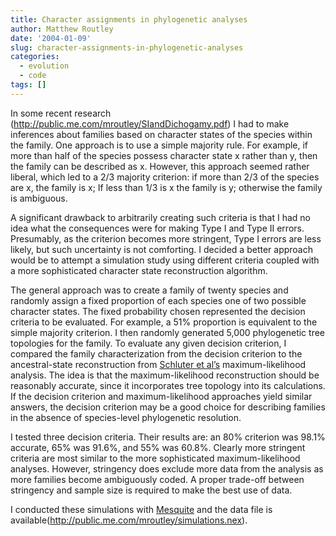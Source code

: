 ```yaml
---
title: Character assignments in phylogenetic analyses
author: Matthew Routley
date: '2004-01-09'
slug: character-assignments-in-phylogenetic-analyses
categories:
  - evolution
  - code
tags: []
---
```


<p>In some recent research (<a href="http://public.me.com/mroutley/SIandDichogamy.pdf">http://public.me.com/mroutley/SIandDichogamy.pdf</a>) I had to make inferences about families based on character states of the species within the family. One approach is to use a simple majority rule. For example, if more than half of the species possess character state x rather than y, then the family can be described as x. However, this approach seemed rather liberal, which led to a 2/3 majority criterion: if more than 2/3 of the species are x, the family is x; If less than 1/3 is x the family is y; otherwise the family is ambiguous.</p>

<p>A significant drawback to arbitrarily creating such criteria is that I had no idea what the consequences were for making Type I and Type II errors. Presumably, as the criterion becomes more stringent, Type I errors are less likely, but such uncertainty is not comforting. I decided a better approach would be to attempt a simulation study using different criteria coupled with a more sophisticated character state reconstruction algorithm.</p>

<p>The general approach was to create a family of twenty species and randomly assign a fixed proportion of each species one of two possible character states. The fixed probability chosen represented the decision criteria to be evaluated. For example, a 51% proportion is equivalent to the simple majority criterion. I then randomly generated 5,000 phylogenetic tree topologies for the family. To evaluate any given decision criterion, I compared the family characterization from the decision criterion to the ancestral-state reconstruction from <a href="http://links.jstor.org/sici?sici=0014-3820%28199712%2951%3A6%3C1699%3ALOASIA%3E2.0.CO%3B2-4">Schluter et al&#8217;s</a> maximum-likelihood analysis. The idea is that the maximum-likelihood reconstruction should be reasonably accurate, since it incorporates tree topology into its calculations. If the decision criterion and maximum-likelihood approaches yield similar answers, the decision criterion may be a good choice for describing families in the absence of species-level phylogenetic resolution.</p>

<p>I tested three decision criteria. Their results are: an 80% criterion was 98.1% accurate, 65% was 91.6%, and 55% was 60.8%. Clearly more stringent criteria are most similar to the more sophisticated maximum-likelihood analyses. However, stringency does exclude more data from the analysis as more families become ambiguously coded. A proper trade-off between stringency and sample size is required to make the best use of data.</p>

<p>I conducted these simulations with <a href="http://www.mesquiteproject.org">Mesquite</a> and the data file is available(<a href="http://public.me.com/mroutley/simulations.nex">http://public.me.com/mroutley/simulations.nex</a>).</p>